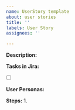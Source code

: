 ```yaml
---
name: UserStory template
about: user stories
title: ''
labels: User Story
assignees: ''

---
```


**Description:**
[]()  

**Tasks in Jira:** 
- [ ] []()  

**User Personas:** 

**Steps:**
1.
